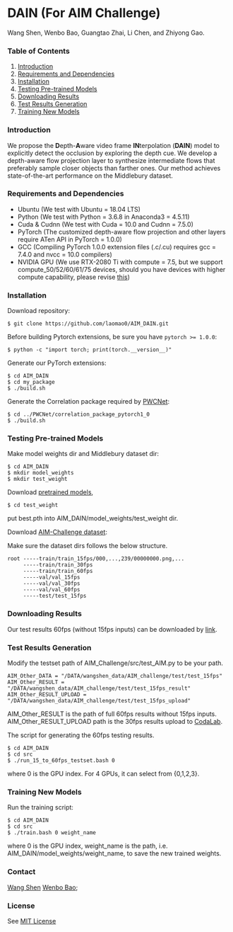 # DAIN (For AIM Challenge)

Wang Shen,
Wenbo Bao,
Guangtao Zhai,
Li Chen,
and Zhiyong Gao.


### Table of Contents
1. [Introduction](#introduction)
1. [Requirements and Dependencies](#requirements-and-dependencies)
1. [Installation](#installation)
1. [Testing Pre-trained Models](#testing-pre-trained-models)
1. [Downloading Results](#downloading-results)
1. [Test Results Generation](#test-results-generation)
1. [Training New Models](#training-new-models) 

### Introduction
We propose the **D**epth-**A**ware video frame **IN**terpolation (**DAIN**) model to explicitly detect the occlusion by exploring the depth cue.
We develop a depth-aware flow projection layer to synthesize intermediate flows that preferably sample closer objects than farther ones.
Our method achieves state-of-the-art performance on the Middlebury dataset.

    
### Requirements and Dependencies
- Ubuntu (We test with Ubuntu = 18.04 LTS)
- Python (We test with Python = 3.6.8 in Anaconda3 = 4.5.11)
- Cuda & Cudnn (We test with Cuda = 10.0 and Cudnn = 7.5.0)
- PyTorch (The customized depth-aware flow projection and other layers require ATen API in PyTorch = 1.0.0)
- GCC (Compiling PyTorch 1.0.0 extension files (.c/.cu) requires gcc = 7.4.0 and nvcc = 10.0 compilers)
- NVIDIA GPU (We use RTX-2080 Ti with compute = 7.5, but we support compute_50/52/60/61/75 devices, should you have devices with higher compute capability, please revise [this](https://github.com/baowenbo/DAIN/blob/master/my_package/DepthFlowProjection/setup.py))

### Installation
Download repository:

    $ git clone https://github.com/laomao0/AIM_DAIN.git

Before building Pytorch extensions, be sure you have `pytorch >= 1.0.0`:
    
    $ python -c "import torch; print(torch.__version__)"
    
Generate our PyTorch extensions:
    
    $ cd AIM_DAIN
    $ cd my_package 
    $ ./build.sh

Generate the Correlation package required by [PWCNet](https://github.com/NVlabs/PWC-Net/tree/master/PyTorch/external_packages/correlation-pytorch-master):
    
    $ cd ../PWCNet/correlation_package_pytorch1_0
    $ ./build.sh

### Testing Pre-trained Models
Make model weights dir and Middlebury dataset dir:

    $ cd AIM_DAIN
    $ mkdir model_weights
    $ mkdir test_weight
    
Download [pretrained models](), 

    $ cd test_weight

put best.pth into AIM_DAIN/model_weights/test_weight dir.
    

Download [AIM-Challenge dataset](wwww.vision.ee.ethz.ch/aim19/):
    
Make sure the dataset dirs follows the below structure.

         
    root -----train/train_15fps/000,...,239/00000000.png,...
         -----train/train_30fps
         -----train/train_60fps
         -----val/val_15fps
         -----val/val_30fps
         -----val/val_60fps
         -----test/test_15fps

### Downloading Results

Our test results 60fps (without 15fps inputs) can be downloaded by [link]().
    
    
### Test Results Generation

Modify the testset path of AIM_Challenge/src/test_AIM.py to be your path.

    AIM_Other_DATA = "/DATA/wangshen_data/AIM_challenge/test/test_15fps"
    AIM_Other_RESULT = "/DATA/wangshen_data/AIM_challenge/test/test_15fps_result"
    AIM_Other_RESULT_UPLOAD = "/DATA/wangshen_data/AIM_challenge/test/test_15fps_upload"

AIM_Other_RESULT is the path of full 60fps results without 15fps inputs.
AIM_Other_RESULT_UPLOAD path is the 30fps results upload to [CodaLab](AIM_Other_RESULT_UPLOAD).

The script for generating the 60fps testing results.

    $ cd AIM_DAIN
    $ cd src
    $ ./run_15_to_60fps_testset.bash 0
    
where 0 is the GPU index. For 4 GPUs, it can select from {0,1,2,3}.

### Training New Models
    
Run the training script:

    $ cd AIM_DAIN
    $ cd src
    $ ./train.bash 0 weight_name
    
where 0 is the GPU index, weight_name is the path, i.e. AIM_DAIN/model_weights/weight_name, to
save the new trained weights.



### Contact
[Wang Shen](mailto:wangshen834@gmail.com) [Wenbo Bao](mailto:bwb0813@gmail.com); 

### License
See [MIT License](https://github.com/baowenbo/DAIN/blob/master/LICENSE)
